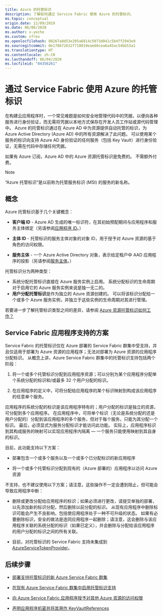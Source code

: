 ```yaml
---
title: Azure 的托管标识
description: 了解如何通过 Service Fabric 使用 Azure 的托管标识。
ms.topic: conceptual
origin.date: 12/09/2019
ms.date: 06/08/2020
ms.author: v-yeche
ms.custom: sfrev
ms.openlocfilehash: 08267a8d53e205a6814c5073d041c5b4ff2943e9
ms.sourcegitcommit: 0e178672632f710019eae60cea6a45ac54bb53a1
ms.translationtype: HT
ms.contentlocale: zh-CN
ms.lasthandoff: 06/04/2020
ms.locfileid: "84356261"
---
```

<!--Not Available on MOONCAKE-->
<!--RELEASE BEFORE CONFIRMATION-->
<!--https://docs.microsoft.com/azure/active-directory/managed-identities-azure-resources/services-support-managed-identities#azure-services-that-support-managed-identities-for-azure-resources-->
# <a name="using-managed-identities-for-azure-with-service-fabric"></a>通过 Service Fabric 使用 Azure 的托管标识

在构建云应用程序时，一个常见难题是如何安全地管理代码中的凭据，以便向各种服务进行身份验证，而无需将凭据以本地方式保存在开发人员工作站或源代码管理中。 Azure 的托管标识通过在 Azure AD 中为资源提供自动托管的标识，为 Azure Active Directory (Azure AD) 中的所有资源解决了此问题。 可以使用某个服务的标识向支持 Azure AD 身份验证的任何服务（包括 Key Vault）进行身份验证，无需在代码中存储任何凭据。

如果有 Azure 订阅，Azure AD 中的 Azure 资源托管标识是免费的。 不需额外付费。

> [!NOTE]
> “Azure 托管标识”是以前称为托管服务标识 (MSI) 的服务的新名称。

## <a name="concepts"></a>概念

Azure 托管标识基于几个关键概念：

- **客户端 ID** - Azure AD 生成的唯一标识符，在其初始预配期间与应用程序和服务主体绑定（另请参阅[应用程序 ID](/active-directory/develop/developer-glossary#application-id-client-id)。）

- **主体 ID** - 托管标识的服务主体对象的对象 ID，用于授予对 Azure 资源的基于角色的访问权限。

- **服务主体** - 一个 Azure Active Directory 对象，表示给定租户中 AAD 应用程序的投影（另请参阅[服务主体](../active-directory/develop/developer-glossary.md#service-principal-object)。）

托管标识分为两种类型：

- 系统分配托管标识直接在 Azure 服务实例上启用。  系统分配标识的生命周期对于启用它的 Azure 服务实例来说是独一无二的。
- **用户分配托管标识**是作为独立的 Azure 资源创建的。 可以将该标识分配给一个或多个 Azure 服务实例，并独立于这些实例的生命周期对其进行管理。

若要进一步了解托管标识类型之间的差异，请参阅 [Azure 资源托管标识如何工作？](../active-directory/managed-identities-azure-resources/overview.md#how-does-the-managed-identities-for-azure-resources-work)

## <a name="supported-scenarios-for-service-fabric-applications"></a>Service Fabric 应用程序支持的方案

Service Fabric 的托管标识仅在 Azure 部署的 Service Fabric 群集中受支持，并且仅适用于部署为 Azure 资源的应用程序；无法对部署为 Azure 资源的应用程序分配标识。 从概念上讲，Azure Service Fabric 群集中的托管标识支持包括两个阶段：

1. 将一个或多个托管标识分配到应用程序资源；可以分别为某个应用程序分配单个系统分配的标识和/或最多 32 个用户分配的标识。

2. 在应用程序的定义中，可将分配给应用程序的某个标识映射到构成该应用程序的任意单个服务。

应用程序的系统分配的标识是该应用程序特有的；用户分配的标识是独立的资源，可分配到多个应用程序。 在应用程序中，可将单个标识（无论是系统分配的还是用户分配的）分配到该应用程序的多个服务，但对于每个服务，只能为其分配一个标识。 最后，必须显式为服务分配标识才能访问此功能。 实际上，应用程序标识到其构成服务的映射可以实现应用程序内隔离 — 一个服务只能使用映射到其自身的标识。  

目前，此功能支持以下方案：

- 部署包含一个或多个服务以及一个或多个已分配标识的新应用程序

- 将一个或多个托管标识分配到现有的（Azure 部署的）应用程序以访问 Azure 资源

不支持，也不建议使用以下方案；请注意，这些操作不一定会遭到阻止，但可能会导致应用程序中断：

- 删除或更改分配给应用程序的标识；如果必须进行更改，请提交单独的部署，以先添加新的标识分配，然后删除以前分配的标识。 从现有应用程序中删除标识可能会产生不良影响，包括使应用程序处于一种不可升级的状态。 如果有必要删除标识，安全的做法是连同应用程序一起删除；请注意，这会删除与该应用程序关联的系统分配的标识（如果已定义），并会删除与分配给该应用程序的用户分配的标识之间的所有关联。

- 目前，对托管标识的 Service Fabric 支持未集成到 [AzureServiceTokenProvider](../key-vault/general/service-to-service-authentication.md)。

## <a name="next-steps"></a>后续步骤

- [部署支持托管标识的新 Azure Service Fabric 群集](./configure-new-azure-service-fabric-enable-managed-identity.md)
- [在现有 Azure Service Fabric 群集中启用托管标识支持](./configure-existing-cluster-enable-managed-identity-token-service.md)
    
    <!--Not Available on * [Deploy an Azure Service Fabric application with a system-assigned managed identity](./how-to-deploy-service-fabric-application-system-assigned-managed-identity.md)-->
    <!--Not Available on * [Deploy an Azure Service Fabric application with a user-assigned managed identity](./how-to-deploy-service-fabric-application-user-assigned-managed-identity.md)-->
    <!--Not Available on * [Leverage the managed identity of a Service Fabric application from service code](./how-to-managed-identity-service-fabric-app-code.md)-->
    
- [向 Azure Service Fabric 应用程序授予对其他 Azure 资源的访问权限](./how-to-grant-access-other-resources.md)
- [声明应用程序机密并将其用作 KeyVaultReferences](./service-fabric-keyvault-references.md)

<!-- Update_Description: update meta properties, wording update, update link -->